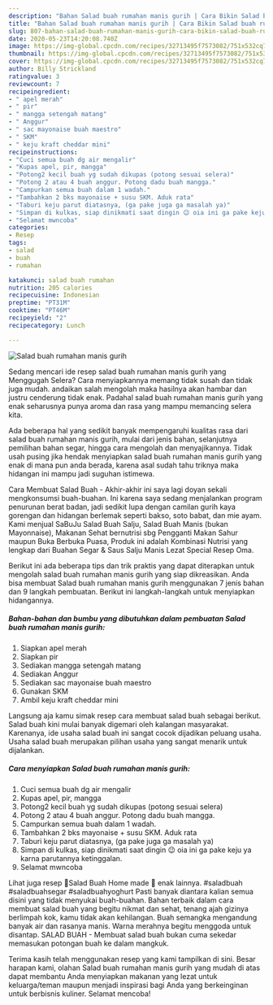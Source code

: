 ```yaml
---
description: "Bahan Salad buah rumahan manis gurih | Cara Bikin Salad buah rumahan manis gurih Yang Enak Banget"
title: "Bahan Salad buah rumahan manis gurih | Cara Bikin Salad buah rumahan manis gurih Yang Enak Banget"
slug: 807-bahan-salad-buah-rumahan-manis-gurih-cara-bikin-salad-buah-rumahan-manis-gurih-yang-enak-banget
date: 2020-05-23T14:20:08.740Z
image: https://img-global.cpcdn.com/recipes/32713495f7573082/751x532cq70/salad-buah-rumahan-manis-gurih-foto-resep-utama.jpg
thumbnail: https://img-global.cpcdn.com/recipes/32713495f7573082/751x532cq70/salad-buah-rumahan-manis-gurih-foto-resep-utama.jpg
cover: https://img-global.cpcdn.com/recipes/32713495f7573082/751x532cq70/salad-buah-rumahan-manis-gurih-foto-resep-utama.jpg
author: Billy Strickland
ratingvalue: 3
reviewcount: 7
recipeingredient:
- " apel merah"
- " pir"
- " mangga setengah matang"
- " Anggur"
- " sac mayonaise buah maestro"
- " SKM"
- " keju kraft cheddar mini"
recipeinstructions:
- "Cuci semua buah dg air mengalir"
- "Kupas apel, pir, mangga"
- "Potong2 kecil buah yg sudah dikupas (potong sesuai selera)"
- "Potong 2 atau 4 buah anggur. Potong dadu buah mangga."
- "Campurkan semua buah dalam 1 wadah."
- "Tambahkan 2 bks mayonaise + susu SKM. Aduk rata"
- "Taburi keju parut diatasnya, (ga pake juga ga masalah ya)"
- "Simpan di kulkas, siap dinikmati saat dingin 😉 oia ini ga pake keju ya karna parutannya ketinggalan."
- "Selamat mwncoba"
categories:
- Resep
tags:
- salad
- buah
- rumahan

katakunci: salad buah rumahan 
nutrition: 205 calories
recipecuisine: Indonesian
preptime: "PT31M"
cooktime: "PT46M"
recipeyield: "2"
recipecategory: Lunch

---
```



![Salad buah rumahan manis gurih](https://img-global.cpcdn.com/recipes/32713495f7573082/751x532cq70/salad-buah-rumahan-manis-gurih-foto-resep-utama.jpg)

Sedang mencari ide resep salad buah rumahan manis gurih yang Menggugah Selera? Cara menyiapkannya memang tidak susah dan tidak juga mudah. andaikan salah mengolah maka hasilnya akan hambar dan justru cenderung tidak enak. Padahal salad buah rumahan manis gurih yang enak seharusnya punya aroma dan rasa yang mampu memancing selera kita.

Ada beberapa hal yang sedikit banyak mempengaruhi kualitas rasa dari salad buah rumahan manis gurih, mulai dari jenis bahan, selanjutnya pemilihan bahan segar, hingga cara mengolah dan menyajikannya. Tidak usah pusing jika hendak menyiapkan salad buah rumahan manis gurih yang enak di mana pun anda berada, karena asal sudah tahu triknya maka hidangan ini mampu jadi suguhan istimewa.

Cara Membuat Salad Buah - Akhir-akhir ini saya lagi doyan sekali mengkonsumsi buah-buahan. Ini karena saya sedang menjalankan program penurunan berat badan, jadi sedikit lupa dengan camilan gurih kaya gorengan dan hidangan berlemak seperti bakso, soto babat, dan mie ayam. Kami menjual SaBuJu Salad Buah Salju, Salad Buah Manis (bukan Mayonnaise), Makanan Sehat bernutrisi sbg Pengganti Makan Sahur maupun Buka Berbuka Puasa, Produk ini adalah Kombinasi Nutrisi yang lengkap dari Buahan Segar &amp; Saus Salju Manis Lezat Special Resep Oma.


Berikut ini ada beberapa tips dan trik praktis yang dapat diterapkan untuk mengolah salad buah rumahan manis gurih yang siap dikreasikan. Anda bisa membuat Salad buah rumahan manis gurih menggunakan 7 jenis bahan dan 9 langkah pembuatan. Berikut ini langkah-langkah untuk menyiapkan hidangannya.

<!--inarticleads1-->

##### Bahan-bahan dan bumbu yang dibutuhkan dalam pembuatan Salad buah rumahan manis gurih:

1. Siapkan  apel merah
1. Siapkan  pir
1. Sediakan  mangga setengah matang
1. Sediakan  Anggur
1. Sediakan  sac mayonaise buah maestro
1. Gunakan  SKM
1. Ambil  keju kraft cheddar mini


Langsung aja kamu simak resep cara membuat salad buah sebagai berikut. Salad buah kini mulai banyak digemari oleh kalangan masyarakat. Karenanya, ide usaha salad buah ini sangat cocok dijadikan peluang usaha. Usaha salad buah merupakan pilihan usaha yang sangat menarik untuk dijalankan. 

<!--inarticleads2-->

##### Cara menyiapkan Salad buah rumahan manis gurih:

1. Cuci semua buah dg air mengalir
1. Kupas apel, pir, mangga
1. Potong2 kecil buah yg sudah dikupas (potong sesuai selera)
1. Potong 2 atau 4 buah anggur. Potong dadu buah mangga.
1. Campurkan semua buah dalam 1 wadah.
1. Tambahkan 2 bks mayonaise + susu SKM. Aduk rata
1. Taburi keju parut diatasnya, (ga pake juga ga masalah ya)
1. Simpan di kulkas, siap dinikmati saat dingin 😉 oia ini ga pake keju ya karna parutannya ketinggalan.
1. Selamat mwncoba


Lihat juga resep 🍓Salad Buah Home made 🍇 enak lainnya. #saladbuah #saladbuahsegar #saladbuahyoghurt Pasti banyak diantara kalian semua disini yang tidak menyukai buah-buahan. Bahan terbaik dalam cara membuat salad buah yang begitu nikmat dan sehat, tenang ajah gizinya berlimpah kok, kamu tidak akan kehilangan. Buah semangka mengandung banyak air dan rasanya manis. Warna merahnya begitu menggoda untuk disantap. SALAD BUAH - Membuat salad buah bukan cuma sekedar memasukan potongan buah ke dalam mangkuk. 

Terima kasih telah menggunakan resep yang kami tampilkan di sini. Besar harapan kami, olahan Salad buah rumahan manis gurih yang mudah di atas dapat membantu Anda menyiapkan makanan yang lezat untuk keluarga/teman maupun menjadi inspirasi bagi Anda yang berkeinginan untuk berbisnis kuliner. Selamat mencoba!
